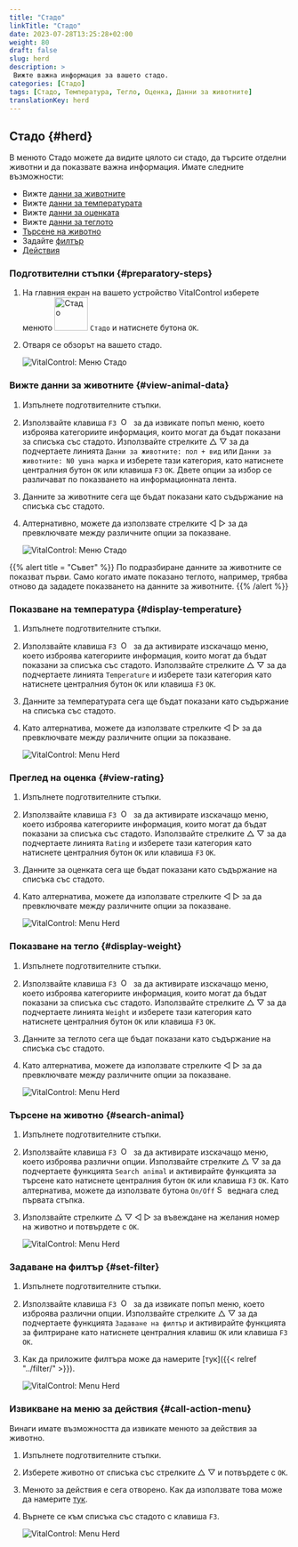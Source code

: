 ```yaml
---
title: "Стадо"
linkTitle: "Стадо"
date: 2023-07-28T13:25:28+02:00
weight: 80
draft: false
slug: herd
description: >
 Вижте важна информация за вашето стадо.
categories: [Стадо]
tags: [Стадо, Температура, Тегло, Оценка, Данни за животните]
translationKey: herd
---
```

## Стадо {#herd}

В менюто Стадо можете да видите цялото си стадо, да търсите отделни животни и да показвате важна информация. Имате следните възможности:

- Вижте [данни за животните](#view-animal-data)
- Вижте [данни за температурата](#display-temperature)
- Вижте [данни за оценката](#view-rating)
- Вижте [данни за теглото](#display-weight)
- [Търсене на животно](#search-animal)
- Задайте [филтър](#set-filter)
- [Действия](#call-action-menu)

### Подготвителни стъпки {#preparatory-steps}

1. На главния екран на вашето устройство VitalControl изберете менюто <img src="/icons/main/herd.svg" width="60" align="bottom" alt="Стадо" /> `Стадо` и натиснете бутона `OK`.

2. Отваря се обзорът на вашето стадо.

    ![VitalControl: Меню Стадо](images/herde.png "Стадо")

### Вижте данни за животните {#view-animal-data}

1. Изпълнете подготвителните стъпки.

2. Използвайте клавиша `F3` &nbsp;<img src="/icons/footer/open-popup.svg" width="15" align="bottom" alt="Отвори попъп" />&nbsp; за да извикате попъп меню, което изброява категориите информация, които могат да бъдат показани за списъка със стадото. Използвайте стрелките △ ▽ за да подчертаете линията `Данни за животните: пол + вид` или `Данни за животните: N0 ушна марка` и изберете тази категория, като натиснете централния бутон `OK` или клавиша `F3` `OK`. Двете опции за избор се различават по показването на информационната лента.

3. Данните за животните сега ще бъдат показани като съдържание на списъка със стадото.

4. Алтернативно, можете да използвате стрелките ◁ ▷ за да превключвате между различните опции за показване.

    ![VitalControl: Меню Стадо](images/animaldata.png "Вижте данни за животните")

{{% alert title = "Съвет" %}}
По подразбиране данните за животните се показват първи. Само когато имате показано теглото, например, трябва отново да зададете показването на данните за животните.
{{% /alert %}}

### Показване на температура {#display-temperature}

1. Изпълнете подготвителните стъпки.

2. Използвайте клавиша `F3` &nbsp;<img src="/icons/footer/open-popup.svg" width="15" align="bottom" alt="Open popup" />&nbsp; за да активирате изскачащо меню, което изброява категориите информация, които могат да бъдат показани за списъка със стадото. Използвайте стрелките △ ▽ за да подчертаете линията `Temperature` и изберете тази категория като натиснете централния бутон `OK` или клавиша `F3` `OK`.

3. Данните за температурата сега ще бъдат показани като съдържание на списъка със стадото.

4. Като алтернатива, можете да използвате стрелките ◁ ▷ за да превключвате между различните опции за показване.

    ![VitalControl: Menu Herd](images/temperature.png "Показване на температура")

### Преглед на оценка {#view-rating}

1. Изпълнете подготвителните стъпки.

2. Използвайте клавиша `F3` &nbsp;<img src="/icons/footer/open-popup.svg" width="15" align="bottom" alt="Open popup" />&nbsp; за да активирате изскачащо меню, което изброява категориите информация, които могат да бъдат показани за списъка със стадото. Използвайте стрелките △ ▽ за да подчертаете линията `Rating` и изберете тази категория като натиснете централния бутон `OK` или клавиша `F3` `OK`.

3. Данните за оценката сега ще бъдат показани като съдържание на списъка със стадото.

4. Като алтернатива, можете да използвате стрелките ◁ ▷ за да превключвате между различните опции за показване.

    ![VitalControl: Menu Herd](images/rating.png "Преглед на оценка")

### Показване на тегло {#display-weight}

1. Изпълнете подготвителните стъпки.

2. Използвайте клавиша `F3` &nbsp;<img src="/icons/footer/open-popup.svg" width="15" align="bottom" alt="Open popup" />&nbsp; за да активирате изскачащо меню, което изброява категориите информация, които могат да бъдат показани за списъка със стадото. Използвайте стрелките △ ▽ за да подчертаете линията `Weight` и изберете тази категория като натиснете централния бутон `OK` или клавиша `F3` `OK`.

3. Данните за теглото сега ще бъдат показани като съдържание на списъка със стадото.

4. Като алтернатива, можете да използвате стрелките ◁ ▷ за да превключвате между различните опции за показване.

    ![VitalControl: Menu Herd](images/weight.png "Показване на тегло")

### Търсене на животно {#search-animal}

1. Изпълнете подготвителните стъпки.

2. Използвайте клавиша `F3` &nbsp;<img src="/icons/footer/open-popup.svg" width="15" align="bottom" alt="Open popup" />&nbsp; за да активирате изскачащо меню, което изброява различни опции. Използвайте стрелките △ ▽ за да подчертаете функцията `Search animal` и активирайте функцията за търсене като натиснете централния бутон `OK` или клавиша `F3` `OK`. Като алтернатива, можете да използвате бутона `On/Off` <img src="/icons/footer/search.svg" width="15" align="bottom" alt="Search" /> веднага след първата стъпка.

3. Използвайте стрелките △ ▽ ◁ ▷ за въвеждане на желания номер на животно и потвърдете с `OK`.

    ![VitalControl: Menu Herd](images/search.png "Търсене на животно")

### Задаване на филтър {#set-filter}

1. Изпълнете подготвителните стъпки.

2. Използвайте клавиша `F3` &nbsp;<img src="/icons/footer/open-popup.svg" width="15" align="bottom" alt="Отвори попъп" />&nbsp; за да извикате попъп меню, което изброява различни опции. Използвайте стрелките △ ▽ за да подчертаете функцията `Задаване на филтър` и активирайте функцията за филтриране като натиснете централния клавиш `OK` или клавиша `F3` `OK`.

3. Как да приложите филтъра може да намерите [тук]({{< relref "../filter/" >}}).

    ![VitalControl: Menu Herd](images/setfilter.png "Търсене на животно")

### Извикване на меню за действия {#call-action-menu}

Винаги имате възможността да извикате менюто за действия за животно.

1. Изпълнете подготвителните стъпки.

2. Изберете животно от списъка със стрелките △ ▽ и потвърдете с `OK`.

3. Менюто за действия е сега отворено. Как да използвате това може да намерите [тук](../actions).

4. Върнете се към списъка със стадото с клавиша `F3`.

    ![VitalControl: Menu Herd](images/action.png "Извикване на действия")
